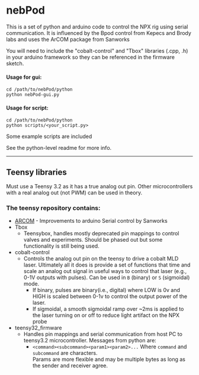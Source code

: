 # nebPod
This is a set of python and arduino code to control the NPX rig using serial communication. 
It is influenced by the Bpod control from Kepecs and Brody labs and uses the ArCOM package from Sanworks

You will need to include the "cobalt-control" and "Tbox" libraries (.cpp, .h) in your arduino framework so they can be referenced in the firmware sketch.



#### Usage for gui:
```
cd /path/to/nebPod/python
python nebPod-gui.py 
```

#### Usage for script:
```
cd /path/to/nebPod/python
python scripts/<your_script.py> 
```
Some example scripts are included

See the python-level readme for more info.



---
Teensy libraries
---

Must use a Teensy 3.2 as it has a true analog out pin.
Other microcontrollers with a real analog out (not PWM) can be used in theory.

### The teensy repository contains:
 - [ARCOM](https://github.com/sanworks/ArCOM) - Improvements to arduino Serial control by Sanworks 
 - Tbox
    - Teensybox, handles mostly deprecated pin mappings to control valves and experiments. Should be phased out but some functionality is still being used.
 - cobalt-control 
    - Controls the analog out pin on the teensy to drive a cobalt MLD laser. Ultimately all it does is provide a set of functions that time and scale an analog out signal in useful ways to control that laser (e.g., 0-1V outputs with pulses). Can be used in `B` (binary) or `S` (sigmoidal) mode. 
        - If binary, pulses are binary(i.e., digital) where LOW is 0v and HIGH is scaled between 0-1v to control the output power of the laser.
        - If sigmoidal, a smooth sigmoidal ramp over ~2ms is applied to the laser turning on or off to reduce light artifact on the NPX probe
 - teensy32_firmware
    - Handles pin mappings and serial communication from host PC to teensy3.2 microcontroller. Messages from python are:
        - `<command><subcommand><param1><param2>...`
        Where `command` and `subcommand` are characters.\
        Params are more flexible and may be multiple bytes as long as the sender and receiver agree.
